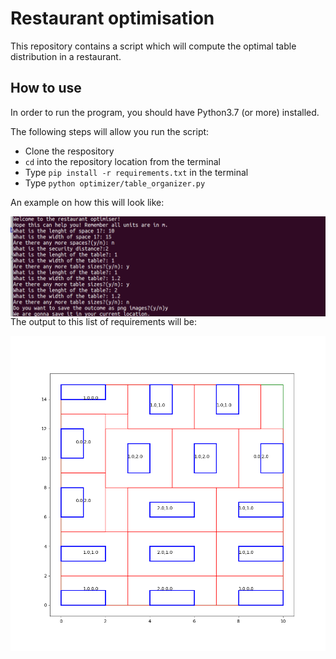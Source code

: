 # Restaurant optimisation

This repository contains a script which will compute the optimal table distribution in a restaurant.

## How to use

In order to run the program, you should have Python3.7 (or more) installed. 

The following steps will allow you run the script:

* Clone the respository
* `cd` into the repository location from the terminal
* Type `pip install -r requirements.txt` in the terminal
* Type `python optimizer/table_organizer.py`


An example on how this will look like:

<img src="terminal.png" align="left" />

The output to this list of requirements will be:

<img src="diagram[10.0, 15.0].png" align="left" />
